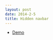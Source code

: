 ```yaml
---
layout: post
date: 2014-2-5
title: Hidden navbar
---
```

- [Demo](http://happycasts.github.io/episode-90-demo/)


